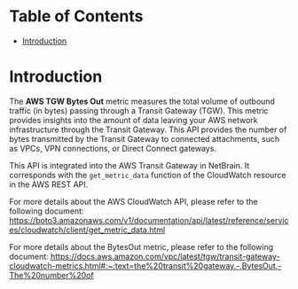 # Table of Contents
- [Introduction](#introduction)


# Introduction <a name="introduction"></a>
The <b>AWS TGW Bytes Out</b> metric measures the total volume of outbound traffic (in bytes) passing through a Transit Gateway (TGW). This metric provides insights into the amount of data leaving your AWS network infrastructure through the Transit Gateway. This API provides the number of bytes transmitted by the Transit Gateway to connected attachments, such as VPCs, VPN connections, or Direct Connect gateways.

This API is integrated into the AWS Transit Gateway in NetBrain. It corresponds with the `get_metric_data` function of the CloudWatch resource in the AWS REST API.



For more details about the AWS CloudWatch API, please refer to the following document: https://boto3.amazonaws.com/v1/documentation/api/latest/reference/services/cloudwatch/client/get_metric_data.html

For more details about the BytesOut metric, please refer to the following document: https://docs.aws.amazon.com/vpc/latest/tgw/transit-gateway-cloudwatch-metrics.html#:~:text=the%20transit%20gateway.-,BytesOut,-The%20number%20of


